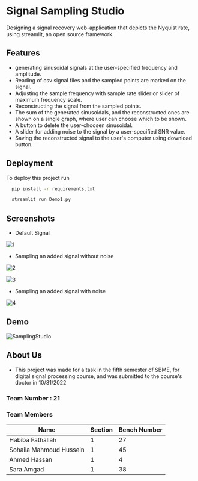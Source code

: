 
# Signal Sampling Studio

Designing a signal recovery web-application that depicts the Nyquist rate, using streamlit, an open source framework.


## Features
- generating sinusoidal signals at the user-specified frequency and amplitude.
- Reading of csv signal files and the sampled points are marked on the signal.
- Adjusting the sample frequency with sample rate slider or slider of maximum frequency scale.
- Reconstructing the signal from the sampled points.
- The sum of the generated sinusoidals, and the reconstructed ones are shown on a single graph, where user can choose which to be shown.
- A button to delete the user-choosen sinusoidal.
- A slider for adding noise to the signal by a user-specified SNR value.
- Saving the reconstructed signal to the user's computer using download button.

## Deployment

To deploy this project run

```bash
  pip install -r requirements.txt 
```

```bash
  streamlit run Demo1.py
```

## Screenshots

- Default Signal

![1](https://user-images.githubusercontent.com/81927516/198858840-5eca850f-1656-4987-9c28-afc4005ad56c.png)

- Sampling an added signal without noise

![2](https://user-images.githubusercontent.com/81927516/198858843-be6dbc31-e45c-45f1-9872-62a1ef6edda2.png)

![3](https://user-images.githubusercontent.com/81927516/198858846-6f32ec74-6cb7-4075-9c47-5f79d1d884fd.png)

- Sampling an added signal with noise

![4](https://user-images.githubusercontent.com/81927516/198858848-d5fc6a93-cda0-442e-8d7f-bd0d84d0c8f7.png)



## Demo

![SamplingStudio](https://user-images.githubusercontent.com/81927516/199120894-87641f6c-56cf-4c1b-be19-eeef1151b3ea.gif)


## About Us

- This project was made for a task in the fifth semester of SBME, for digital signal processing course, and was submitted to the course's doctor in 10/31/2022

### Team Number : 21

### Team Members

Name| Section | Bench Number |
--- | --- | --- |
Habiba Fathallah | 1 | 27
Sohaila Mahmoud Hussein | 1 | 45
Ahmed Hassan | 1 | 4
Sara Amgad | 1 | 38

